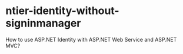 # ntier-identity-without-signinmanager
How to use ASP.NET Identity with ASP.NET Web Service and ASP.NET MVC?

